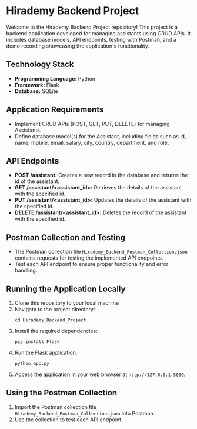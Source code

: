
# Hirademy Backend Project

Welcome to the Hirademy Backend Project repository! This project is a backend application developed for managing assistants using CRUD APIs. It includes database models, API endpoints, testing with Postman, and a demo recording showcasing the application's functionality.

## Technology Stack
- **Programming Language:** Python
- **Framework:** Flask
- **Database:** SQLite

## Application Requirements
- Implement CRUD APIs (POST, GET, PUT, DELETE) for managing Assistants.
- Define database model(s) for the Assistant, including fields such as id, name, mobile, email, salary, city, country, department, and role.

## API Endpoints
- **POST /assistant:** Creates a new record in the database and returns the id of the assistant.
- **GET /assistant/<assistant_id>:** Retrieves the details of the assistant with the specified id.
- **PUT /assistant/<assistant_id>:** Updates the details of the assistant with the specified id.
- **DELETE /assistant/<assistant_id>:** Deletes the record of the assistant with the specified id.

## Postman Collection and Testing
- The Postman collection file `Hirademy_Backend_Postman_Collection.json` contains requests for testing the implemented API endpoints.
- Test each API endpoint to ensure proper functionality and error handling.


## Running the Application Locally
1. Clone this repository to your local machine
2. Navigate to the project directory:
   ```
   cd Hirademy_Backend_Project
   ```
3. Install the required dependencies:
   ```
   pip install Flask
   ```
4. Run the Flask application:
   ```
   python app.py
   ```
5. Access the application in your web browser at `http://127.0.0.1:5000`.

## Using the Postman Collection
1. Import the Postman collection file `Hirademy_Backend_Postman_Collection.json` into Postman.
2. Use the collection to test each API endpoint.

